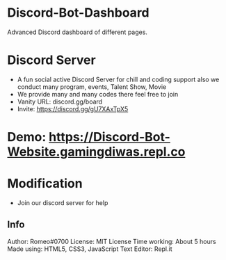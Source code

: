 # Discord-Bot-Dashboard
Advanced Discord dashboard of different pages.

# Discord Server
- A fun social active Discord Server for chill and coding support also we conduct many program, events, Talent Show, Movie
- We provide many and many codes there feel free to join 
- Vanity URL: discord.gg/board
- Invite: https://discord.gg/gU7XAxTpX5


# Demo: https://Discord-Bot-Website.gamingdiwas.repl.co


# Modification
- Join our discord server for help

## Info

Author: Romeo#0700
License: MIT License
Time working: About 5 hours
Made using: HTML5, CSS3, JavaScript
Text Editor: Repl.it
